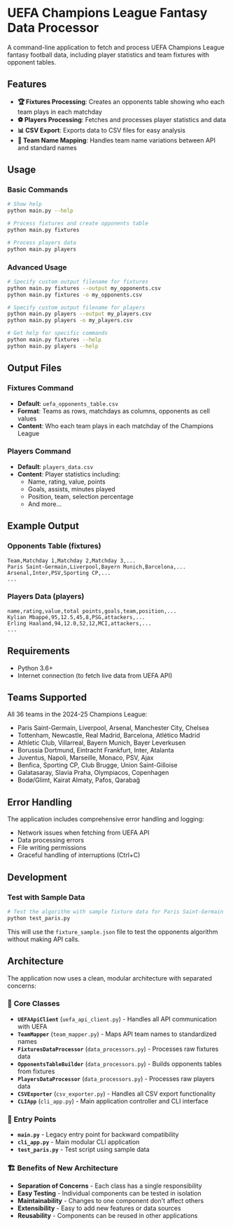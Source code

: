 # UEFA Champions League Fantasy Data Processor

A command-line application to fetch and process UEFA Champions League fantasy football data, including player statistics and team fixtures with opponent tables.

## Features

- **🏆 Fixtures Processing**: Creates an opponents table showing who each team plays in each matchday
- **⚽ Players Processing**: Fetches and processes player statistics and data
- **📊 CSV Export**: Exports data to CSV files for easy analysis
- **🎯 Team Name Mapping**: Handles team name variations between API and standard names

## Usage

### Basic Commands

```bash
# Show help
python main.py --help

# Process fixtures and create opponents table
python main.py fixtures

# Process players data
python main.py players
```

### Advanced Usage

```bash
# Specify custom output filename for fixtures
python main.py fixtures --output my_opponents.csv
python main.py fixtures -o my_opponents.csv

# Specify custom output filename for players
python main.py players --output my_players.csv
python main.py players -o my_players.csv

# Get help for specific commands
python main.py fixtures --help
python main.py players --help
```

## Output Files

### Fixtures Command
- **Default**: `uefa_opponents_table.csv`
- **Format**: Teams as rows, matchdays as columns, opponents as cell values
- **Content**: Who each team plays in each matchday of the Champions League

### Players Command
- **Default**: `players_data.csv`
- **Content**: Player statistics including:
  - Name, rating, value, points
  - Goals, assists, minutes played
  - Position, team, selection percentage
  - And more...

## Example Output

### Opponents Table (fixtures)
```csv
Team,Matchday 1,Matchday 2,Matchday 3,...
Paris Saint-Germain,Liverpool,Bayern Munich,Barcelona,...
Arsenal,Inter,PSV,Sporting CP,...
...
```

### Players Data (players)
```csv
name,rating,value,total points,goals,team,position,...
Kylian Mbappé,95,12.5,45,8,PSG,attackers,...
Erling Haaland,94,12.0,52,12,MCI,attackers,...
...
```

## Requirements

- Python 3.6+
- Internet connection (to fetch live data from UEFA API)

## Teams Supported

All 36 teams in the 2024-25 Champions League:
- Paris Saint-Germain, Liverpool, Arsenal, Manchester City, Chelsea
- Tottenham, Newcastle, Real Madrid, Barcelona, Atlético Madrid
- Athletic Club, Villarreal, Bayern Munich, Bayer Leverkusen
- Borussia Dortmund, Eintracht Frankfurt, Inter, Atalanta
- Juventus, Napoli, Marseille, Monaco, PSV, Ajax
- Benfica, Sporting CP, Club Brugge, Union Saint-Gilloise
- Galatasaray, Slavia Praha, Olympiacos, Copenhagen
- Bodø/Glimt, Kairat Almaty, Pafos, Qarabağ

## Error Handling

The application includes comprehensive error handling and logging:
- Network issues when fetching from UEFA API
- Data processing errors
- File writing permissions
- Graceful handling of interruptions (Ctrl+C)

## Development

### Test with Sample Data
```bash
# Test the algorithm with sample fixture data for Paris Saint-Germain
python test_paris.py
```

This will use the `fixture_sample.json` file to test the opponents algorithm without making API calls.

## Architecture

The application now uses a clean, modular architecture with separated concerns:

### 📁 **Core Classes**

- **`UEFAApiClient`** (`uefa_api_client.py`) - Handles all API communication with UEFA
- **`TeamMapper`** (`team_mapper.py`) - Maps API team names to standardized names
- **`FixturesDataProcessor`** (`data_processors.py`) - Processes raw fixtures data
- **`OpponentsTableBuilder`** (`data_processors.py`) - Builds opponents tables from fixtures
- **`PlayersDataProcessor`** (`data_processors.py`) - Processes raw players data
- **`CSVExporter`** (`csv_exporter.py`) - Handles all CSV export functionality
- **`CLIApp`** (`cli_app.py`) - Main application controller and CLI interface

### 🔧 **Entry Points**

- **`main.py`** - Legacy entry point for backward compatibility
- **`cli_app.py`** - Main modular CLI application
- **`test_paris.py`** - Test script using sample data

### 🏗️ **Benefits of New Architecture**

- **Separation of Concerns** - Each class has a single responsibility
- **Easy Testing** - Individual components can be tested in isolation
- **Maintainability** - Changes to one component don't affect others
- **Extensibility** - Easy to add new features or data sources
- **Reusability** - Components can be reused in other applications
